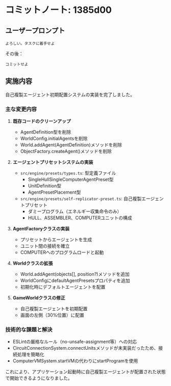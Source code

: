 # コミットノート: 1385d00

## ユーザープロンプト

```
よろしい。タスクに着手せよ
```

その後：

```
コミットせよ
```

## 実施内容

自己複製エージェント初期配置システムの実装を完了しました。

### 主な変更内容

1. **既存コードのクリーンアップ**
   - AgentDefinition型を削除
   - WorldConfig.initialAgentsを削除
   - World.addAgent(AgentDefinition)メソッドを削除
   - ObjectFactory.createAgent()メソッドを削除

2. **エージェントプリセットシステムの実装**
   - `src/engine/presets/types.ts`: 型定義ファイル
     - SingleHullSingleComputerAgentPreset型
     - UnitDefinition型
     - AgentPresetPlacement型
   - `src/engine/presets/self-replicator-preset.ts`: 自己複製エージェントプリセット
     - ダミープログラム（エネルギー収集命令のみ）
     - HULL、ASSEMBLER、COMPUTERユニットの構成

3. **AgentFactoryクラスの実装**
   - プリセットからエージェントを生成
   - ユニット間の接続を確立
   - COMPUTERへのプログラムロードと起動

4. **Worldクラスの拡張**
   - World.addAgent(objects[], position?)メソッドを追加
   - WorldConfigにdefaultAgentPresetsプロパティを追加
   - 初期化時にデフォルトエージェントを配置

5. **GameWorldクラスの修正**
   - 自己複製エージェントを初期配置
   - 画面の左側（30%位置）に配置

### 技術的な課題と解決

- ESLintの厳格なルール（no-unsafe-assignment等）への対応
- CircuitConnectionSystem.connectUnitsメソッドが未実装だったため、接続処理を簡略化
- ComputerVMSystem.startVMの代わりにstartProgramを使用

これにより、アプリケーション起動時に自己複製エージェントが配置された状態で開始できるようになりました。
